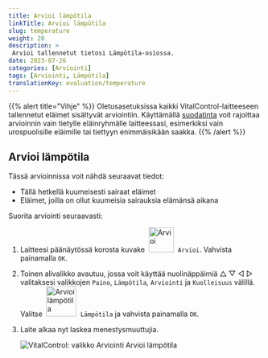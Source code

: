 ```yaml
---
title: Arvioi lämpötila
linkTitle: Arvioi lämpötila
slug: temperature
weight: 20
description: >
 Arvioi tallennetut tietosi Lämpötila-osiossa.
date: 2023-07-26
categories: [Arviointi]
tags: [Arviointi, Lämpötila]
translationKey: evaluation/temperature
---
```

{{% alert title="Vihje" %}}
Oletusasetuksissa kaikki VitalControl-laitteeseen tallennetut eläimet sisältyvät arviointiin. Käyttämällä [suodatinta](../../filter/) voit rajoittaa arvioinnin vain tietylle eläinryhmälle laitteessasi, esimerkiksi vain urospuolisille eläimille tai tiettyyn enimmäisikään saakka.
{{% /alert %}}

## Arvioi lämpötila

Tässä arvioinnissa voit nähdä seuraavat tiedot:
- Tällä hetkellä kuumeisesti sairaat eläimet
- Eläimet, joilla on ollut kuumeisia sairauksia elämänsä aikana

Suorita arviointi seuraavasti:

1. Laitteesi päänäytössä korosta kuvake &nbsp;<img src="/icons/main/evaluation.svg" width="50" align="bottom" alt="Arvioi" />&nbsp; `Arvioi`. Vahvista painamalla `OK`.

2. Toinen alivalikko avautuu, jossa voit käyttää nuolinäppäimiä △ ▽ ◁ ▷ valitaksesi valikkojen `Paino`, `Lämpötila`, `Arviointi` ja `Kuolleisuus` välillä. Valitse &nbsp;<img src="/icons/evaluation/temperature.svg" width="60" align="bottom" alt="Arvioi lämpötila" />&nbsp; `Lämpötila` ja vahvista painamalla `OK`.

3. Laite alkaa nyt laskea menestysmuuttujia.

   ![VitalControl: valikko Arviointi Arvioi lämpötila](../images/temperature.png "Arvioi lämpötila")


